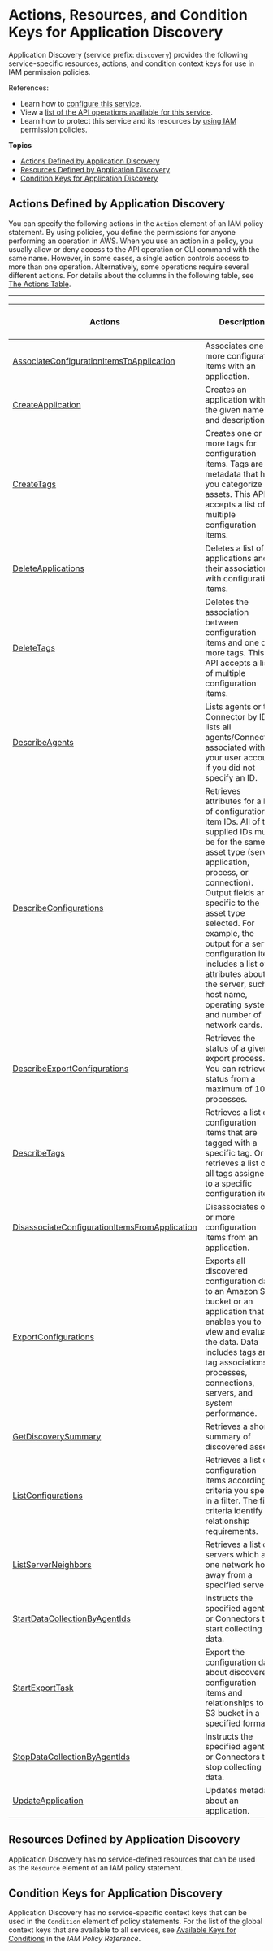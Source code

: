 # Actions, Resources, and Condition Keys for Application Discovery<a name="list_applicationdiscovery"></a>

Application Discovery \(service prefix: `discovery`\) provides the following service\-specific resources, actions, and condition context keys for use in IAM permission policies\.

References:
+ Learn how to [configure this service](http://docs.aws.amazon.com/application-discovery/latest/userguide/)\.
+ View a [list of the API operations available for this service](http://docs.aws.amazon.com/application-discovery/latest/APIReference/)\.
+ Learn how to protect this service and its resources by [using IAM](http://docs.aws.amazon.com/application-discovery/latest/userguide/before_you_install.html#appdisc-user-policy) permission policies\.

**Topics**
+ [Actions Defined by Application Discovery](#applicationdiscovery-actions-as-permissions)
+ [Resources Defined by Application Discovery](#applicationdiscovery-resources-for-iam-policies)
+ [Condition Keys for Application Discovery](#applicationdiscovery-policy-keys)

## Actions Defined by Application Discovery<a name="applicationdiscovery-actions-as-permissions"></a>

You can specify the following actions in the `Action` element of an IAM policy statement\. By using policies, you define the permissions for anyone performing an operation in AWS\. When you use an action in a policy, you usually allow or deny access to the API operation or CLI command with the same name\. However, in some cases, a single action controls access to more than one operation\. Alternatively, some operations require several different actions\. For details about the columns in the following table, see [The Actions Table](reference_policies_actions-resources-contextkeys.md#actions_table)\.


****  

| Actions | Description | Access Level | Resource Types \(\*required\) | Condition Keys | Dependent Actions | 
| --- | --- | --- | --- | --- | --- | 
| [AssociateConfigurationItemsToApplication](http://docs.aws.amazon.com/application-discovery/latest/APIReference/API_AssociateConfigurationItemsToApplication.html) | Associates one or more configuration items with an application\. |   |  |  |  | 
| [CreateApplication](http://docs.aws.amazon.com/application-discovery/latest/APIReference/API_CreateApplication.html) | Creates an application with the given name and description\. |   |  |  |  | 
| [CreateTags](http://docs.aws.amazon.com/application-discovery/latest/APIReference/API_CreateTags.html) | Creates one or more tags for configuration items\. Tags are metadata that help you categorize IT assets\. This API accepts a list of multiple configuration items\. |   |  |  |  | 
| [DeleteApplications](http://docs.aws.amazon.com/application-discovery/latest/APIReference/API_DeleteApplications.html) | Deletes a list of applications and their associations with configuration items\. |   |  |  |  | 
| [DeleteTags](http://docs.aws.amazon.com/application-discovery/latest/APIReference/API_DeleteTags.html) | Deletes the association between configuration items and one or more tags\. This API accepts a list of multiple configuration items\. |   |  |  |  | 
| [DescribeAgents](http://docs.aws.amazon.com/application-discovery/latest/APIReference/API_DescribeAgents.html) | Lists agents or the Connector by ID or lists all agents/Connectors associated with your user account if you did not specify an ID\. |   |  |  |  | 
| [DescribeConfigurations](http://docs.aws.amazon.com/application-discovery/latest/APIReference/API_DescribeConfigurations.html) | Retrieves attributes for a list of configuration item IDs\. All of the supplied IDs must be for the same asset type \(server, application, process, or connection\)\. Output fields are specific to the asset type selected\. For example, the output for a server configuration item includes a list of attributes about the server, such as host name, operating system, and number of network cards\. |   |  |  |  | 
| [DescribeExportConfigurations](http://docs.aws.amazon.com/application-discovery/latest/APIReference/API_DescribeExportConfigurations.html) | Retrieves the status of a given export process\. You can retrieve status from a maximum of 100 processes\. |   |  |  |  | 
| [DescribeTags](http://docs.aws.amazon.com/application-discovery/latest/APIReference/API_DescribeTags.html) | Retrieves a list of configuration items that are tagged with a specific tag\. Or retrieves a list of all tags assigned to a specific configuration item\. |   |  |  |  | 
| [DisassociateConfigurationItemsFromApplication](http://docs.aws.amazon.com/application-discovery/latest/APIReference/API_DisassociateConfigurationItemsFromApplication.html) | Disassociates one or more configuration items from an application\. |   |  |  |  | 
| [ExportConfigurations](http://docs.aws.amazon.com/application-discovery/latest/APIReference/API_ExportConfigurations.html) | Exports all discovered configuration data to an Amazon S3 bucket or an application that enables you to view and evaluate the data\. Data includes tags and tag associations, processes, connections, servers, and system performance\. |   |  |  |  | 
| [GetDiscoverySummary](http://docs.aws.amazon.com/application-discovery/latest/APIReference/API_GetDiscoverySummary.html) | Retrieves a short summary of discovered assets\. |   |  |  |  | 
| [ListConfigurations](http://docs.aws.amazon.com/application-discovery/latest/APIReference/API_ListConfigurations.html) | Retrieves a list of configuration items according to criteria you specify in a filter\. The filter criteria identify relationship requirements\. |   |  |  |  | 
| [ListServerNeighbors](http://docs.aws.amazon.com/application-discovery/latest/APIReference/API_ListServerNeighbors.html) | Retrieves a list of servers which are one network hop away from a specified server\. |   |  |  |  | 
| [StartDataCollectionByAgentIds](http://docs.aws.amazon.com/application-discovery/latest/APIReference/API_StartDataCollectionByAgentIds.html) | Instructs the specified agents or Connectors to start collecting data\. |   |  |  |  | 
| [StartExportTask](http://docs.aws.amazon.com/application-discovery/latest/APIReference/API_StartExportTask.html) | Export the configuration data about discovered configuration items and relationships to an S3 bucket in a specified format\. |   |  |  |  | 
| [StopDataCollectionByAgentIds](http://docs.aws.amazon.com/application-discovery/latest/APIReference/API_StopDataCollectionByAgentIds.html) | Instructs the specified agents or Connectors to stop collecting data\. |   |  |  |  | 
| [UpdateApplication](http://docs.aws.amazon.com/application-discovery/latest/APIReference/API_UpdateApplication.html) | Updates metadata about an application\. |   |  |  |  | 

## Resources Defined by Application Discovery<a name="applicationdiscovery-resources-for-iam-policies"></a>

Application Discovery has no service\-defined resources that can be used as the `Resource` element of an IAM policy statement\.

## Condition Keys for Application Discovery<a name="applicationdiscovery-policy-keys"></a>

Application Discovery has no service\-specific context keys that can be used in the `Condition` element of policy statements\. For the list of the global context keys that are available to all services, see [Available Keys for Conditions](http://docs.aws.amazon.com/IAM/latest/UserGuide/reference_policies_condition-keys.html#AvailableKeys) in the *IAM Policy Reference*\.